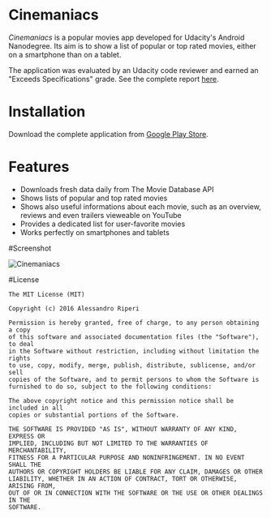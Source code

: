 # Cinemaniacs
_Cinemaniacs_ is a popular movies app developed for Udacity's Android Nanodegree. Its aim is to show a list of popular or top rated movies, either on a smartphone than on a tablet.

The application was evaluated by an Udacity code reviewer and earned an "Exceeds Specifications" grade. See the complete report [here](https://review.udacity.com/#!/reviews/110900/shared).

# Installation
Download the complete application from [Google Play Store](https://play.google.com/store/apps/details?id=it.returntrue.cinemaniacs).

# Features
- Downloads fresh data daily from The Movie Database API
- Shows lists of popular and top rated movies
- Shows also useful informations about each movie, such as an overview, reviews and even trailers vieweable on YouTube
- Provides a dedicated list for user-favorite movies
- Works perfectly on smartphones and tablets

#Screenshot

![Cinemaniacs](http://www.returntrue.it/wp-content/uploads/2013/12/Cinemaniacs.png)

#License

````
The MIT License (MIT)

Copyright (c) 2016 Alessandro Riperi

Permission is hereby granted, free of charge, to any person obtaining a copy
of this software and associated documentation files (the "Software"), to deal
in the Software without restriction, including without limitation the rights
to use, copy, modify, merge, publish, distribute, sublicense, and/or sell
copies of the Software, and to permit persons to whom the Software is
furnished to do so, subject to the following conditions:

The above copyright notice and this permission notice shall be included in all
copies or substantial portions of the Software.

THE SOFTWARE IS PROVIDED "AS IS", WITHOUT WARRANTY OF ANY KIND, EXPRESS OR
IMPLIED, INCLUDING BUT NOT LIMITED TO THE WARRANTIES OF MERCHANTABILITY,
FITNESS FOR A PARTICULAR PURPOSE AND NONINFRINGEMENT. IN NO EVENT SHALL THE
AUTHORS OR COPYRIGHT HOLDERS BE LIABLE FOR ANY CLAIM, DAMAGES OR OTHER
LIABILITY, WHETHER IN AN ACTION OF CONTRACT, TORT OR OTHERWISE, ARISING FROM,
OUT OF OR IN CONNECTION WITH THE SOFTWARE OR THE USE OR OTHER DEALINGS IN THE
SOFTWARE.
